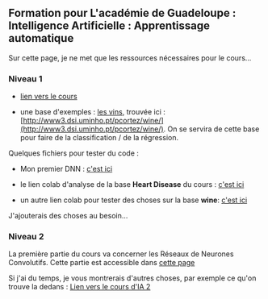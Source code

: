 ## Formation pour L'académie de Guadeloupe : Intelligence Artificielle : Apprentissage automatique

Sur cette page, je ne met que les ressources nécessaires pour le cours...

### Niveau 1

- [lien vers le cours](https://elbixos.github.io/L3_IA/Cours/99_sommaire.html)


- une base d'exemples : [les vins](datasets/winequality.zip), trouvée ici : [http://www3.dsi.uminho.pt/pcortez/wine/](http://www3.dsi.uminho.pt/pcortez/wine/). On se servira de cette base pour faire de la classification / de la régression.

Quelques fichiers pour tester du code :
- Mon premier DNN : [c'est ici](https://colab.research.google.com/drive/1N4v6C1pu0PysqV7ghBr-MpidL_9nFWrm?usp=sharing)

- le lien colab d'analyse de la base **Heart Disease** du cours : [c'est ici](https://colab.research.google.com/drive/1hPak1FTdFZUy_7U5mQkoPfrBF7BlvpoK?usp=sharing)
- un autre lien colab pour tester des choses sur la base **wine**:
[c'est ici](https://colab.research.google.com/drive/1t46HGdCRs6m19ZHzWP_1oimnV7zTr1XI?usp=sharing)


J'ajouterais des choses au besoin...

### Niveau 2

La première partie du cours va concerner les Réseaux de Neurones Convolutifs. Cette partie est accessible dans [cette page](reseaux_convolutifs.md)

Si j'ai du temps, je vous montrerais d'autres choses, par exemple ce qu'on trouve la dedans : [Lien vers le cours d'IA 2](https://elbixos.github.io/M2_Connectionnisme/)
